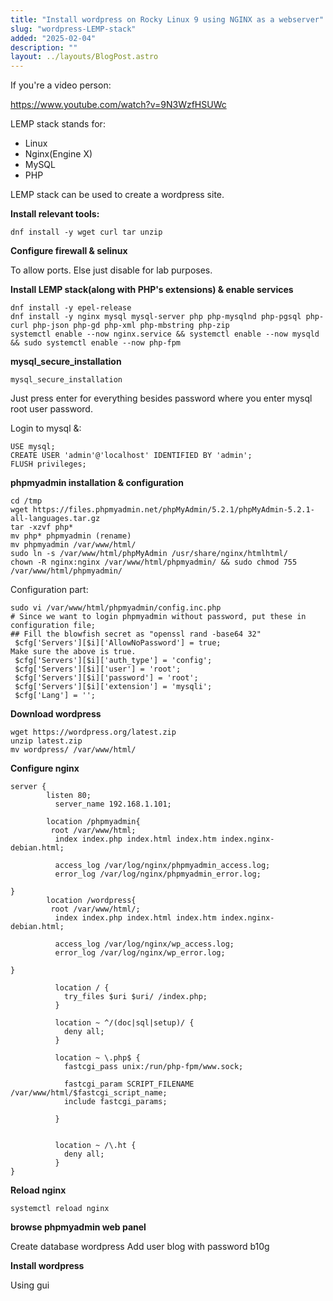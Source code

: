 ```yaml
---
title: "Install wordpress on Rocky Linux 9 using NGINX as a webserver"
slug: "wordpress-LEMP-stack"
added: "2025-02-04"
description: ""
layout: ../layouts/BlogPost.astro
---
```


If you're a video person:

https://www.youtube.com/watch?v=9N3WzfHSUWc

LEMP stack stands for:

- Linux
- Nginx(Engine X)
- MySQL
- PHP

LEMP stack can be used to create a wordpress site.

**Install relevant tools:**

```
dnf install -y wget curl tar unzip
```

**Configure firewall & selinux**

To allow ports. Else just disable for lab purposes.

**Install LEMP stack(along with PHP's extensions) & enable services**

```
dnf install -y epel-release
dnf install -y nginx mysql mysql-server php php-mysqlnd php-pgsql php-curl php-json php-gd php-xml php-mbstring php-zip
systemctl enable --now nginx.service && systemctl enable --now mysqld && sudo systemctl enable --now php-fpm
```

**mysql_secure_installation**

```
mysql_secure_installation
```

Just press enter for everything besides password where you enter mysql root user password.

Login to mysql &:

```
USE mysql;
CREATE USER 'admin'@'localhost' IDENTIFIED BY 'admin';
FLUSH privileges;
```

**phpmyadmin installation & configuration**

```
cd /tmp
wget https://files.phpmyadmin.net/phpMyAdmin/5.2.1/phpMyAdmin-5.2.1-all-languages.tar.gz
tar -xzvf php*
mv php* phpmyadmin (rename)
mv phpmyadmin /var/www/html/
sudo ln -s /var/www/html/phpMyAdmin /usr/share/nginx/htmlhtml/
chown -R nginx:nginx /var/www/html/phpmyadmin/ && sudo chmod 755  /var/www/html/phpmyadmin/
```

Configuration part:

```
sudo vi /var/www/html/phpmyadmin/config.inc.php
# Since we want to login phpmyadmin without password, put these in configuration file;
## Fill the blowfish secret as "openssl rand -base64 32"
 $cfg['Servers'][$i]['AllowNoPassword'] = true;
Make sure the above is true.
 $cfg['Servers'][$i]['auth_type'] = 'config';
 $cfg['Servers'][$i]['user'] = 'root';
 $cfg['Servers'][$i]['password'] = 'root';
 $cfg['Servers'][$i]['extension'] = 'mysqli';
 $cfg['Lang'] = '';
```

**Download wordpress**

```
wget https://wordpress.org/latest.zip
unzip latest.zip
mv wordpress/ /var/www/html/
```

**Configure nginx**

```
server {
        listen 80;
          server_name 192.168.1.101;

        location /phpmyadmin{
         root /var/www/html;
          index index.php index.html index.htm index.nginx-debian.html;

          access_log /var/log/nginx/phpmyadmin_access.log;
          error_log /var/log/nginx/phpmyadmin_error.log;

}
        location /wordpress{
         root /var/www/html/;
          index index.php index.html index.htm index.nginx-debian.html;

          access_log /var/log/nginx/wp_access.log;
          error_log /var/log/nginx/wp_error.log;

}

          location / {
            try_files $uri $uri/ /index.php;
          }

          location ~ ^/(doc|sql|setup)/ {
            deny all;
          }

          location ~ \.php$ {
            fastcgi_pass unix:/run/php-fpm/www.sock;

            fastcgi_param SCRIPT_FILENAME /var/www/html/$fastcgi_script_name;
            include fastcgi_params;

          }


          location ~ /\.ht {
            deny all;
          }
}
```

**Reload nginx**

```
systemctl reload nginx
```

**browse phpmyadmin web panel**

Create database wordpress
Add user blog with password b10g

**Install wordpress**

Using gui
